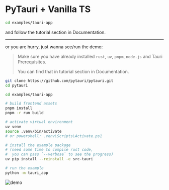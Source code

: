 # PyTauri + Vanilla TS

```bash
cd examples/tauri-app
```

and follow the tutorial section in Documentation.

---

or you are hurry, just wanna see/run the demo:

> Make sure you have already installed `rust`, `uv`, `pnpm`, `node.js` and Tauri Prerequisites.
>
> You can find that in tutorial section in Documentation.

```bash
git clone https://github.com/pytauri/pytauri.git
cd pytauri

cd examples/tauri-app

# build frontend assets
pnpm install
pnpm -r run build

# activate virtual environment
uv venv
source .venv/bin/activate
# or powershell: .venv\Scripts\Activate.ps1

# install the example package
# (need some time to compile rust code,
#  you can pass `--verbose` to see the progress)
uv pip install --reinstall -e src-tauri

# run the example
python -m tauri_app
```

![demo](https://github.com/user-attachments/assets/14ad5b51-b333-4d80-b04b-af72c4179571)
